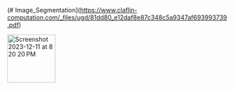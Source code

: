 (# Image_Segmentation](https://www.claflin-computation.com/_files/ugd/81dd80_e12daf8e87c348c5a9347af693993739.pdf)

<img width="110" alt="Screenshot 2023-12-11 at 8 20 20 PM" src="https://github.com/spawar2/Image_Segmentation/assets/25118302/1b3ce5bd-baac-4cda-8cd7-bdb0049afa31">

